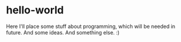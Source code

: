# hello-world
Here I'll place some stuff about programming, which will be needed in future. And some ideas. And something else. :)
